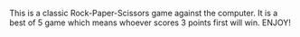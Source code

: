 This is a classic Rock-Paper-Scissors game against the computer.
It is a best of 5 game which means whoever scores 3 points first will win.
ENJOY!
